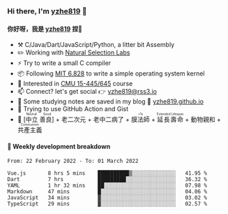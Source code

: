 ### Hi there, I'm [yzhe819](https://github.com/yzhe819) 👋

#### 你好呀，我是 [yzhe819](https://github.com/yzhe819) 捏👋

- :hammer_and_pick: C/Java/Dart/JavaScript/Python, a litter bit Assembly
- :pencil2: Working with [Natural Selection Labs](https://github.com/NaturalSelectionLabs)
- ⚡ Try to write a small C compiler
- 📦 Following [MIT 6.828](https://pdos.csail.mit.edu/6.828/2018/overview.html) to write a simple operating system kernel
- 🧪 Interested in [CMU 15-445/645](https://15445.courses.cs.cmu.edu/fall2020/) course
- 📫 Connect? let's get social 👉 yzhe819@rss3.io
- :scroll: Some studying notes are saved in my blog :space_invader: [yzhe819.github.io](https://yzhe819.github.io/)
- 🌟 Trying to use GitHub Action and Gist
- 🔑 <ruby>[中立 善良]<rp>（</rp><rt>Neutral Good</rt><rp>）</rp></ruby> + 老二次元 + 老中二病了 + <ruby>膜法師<rp>（</rp><rt>+1s</rt><rp>）</rp></ruby> + <ruby>延長壽命<rp>（</rp><rt>Extended Lifespan</rt><rp>）</rp></ruby> + 動物親和 + <ruby>共產主義<rp>（</rp><rt>Communism</rt><rp>）</rp></ruby>



#### 📝 Weekly development breakdown

<!--START_SECTION:waka-->

```text
From: 22 February 2022 - To: 01 March 2022

Vue.js       8 hrs 5 mins    ██████████▒░░░░░░░░░░░░░░   41.95 %
Dart         7 hrs           █████████░░░░░░░░░░░░░░░░   36.32 %
YAML         1 hr 32 mins    ██░░░░░░░░░░░░░░░░░░░░░░░   07.98 %
Markdown     47 mins         █░░░░░░░░░░░░░░░░░░░░░░░░   04.06 %
JavaScript   34 mins         ▓░░░░░░░░░░░░░░░░░░░░░░░░   03.02 %
TypeScript   29 mins         ▓░░░░░░░░░░░░░░░░░░░░░░░░   02.57 %
```

<!--END_SECTION:waka-->




